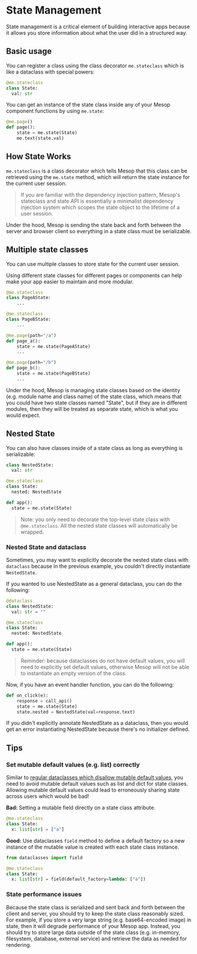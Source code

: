 # State Management

State management is a critical element of building interactive apps because it allows you store information about what the user did in a structured way.

## Basic usage

You can register a class using the class decorator `me.stateclass` which is like a dataclass with special powers:

```python
@me.stateclass
class State:
  val: str
```

You can get an instance of the state class inside any of your Mesop component functions by using `me.state`:

```py
@me.page()
def page():
    state = me.state(State)
    me.text(state.val)
```

## How State Works

`me.stateclass` is a class decorator which tells Mesop that this class can be retrieved using the `me.state` method, which will return the state instance for the current user session.

> If you are familiar with the dependency injection pattern, Mesop's stateclass and state API is essentially a minimalist dependency injection system which scopes the state object to the lifetime of a user session.

Under the hood, Mesop is sending the state back and forth between the server and browser client so everything in a state class must be serializable.

## Multiple state classes

You can use multiple classes to store state for the current user session.

Using different state classes for different pages or components can help make your app easier to maintain and more modular.

```py
@me.stateclass
class PageAState:
    ...

@me.stateclass
class PageBState:
    ...

@me.page(path="/a")
def page_a():
    state = me.state(PageAState)
    ...

@me.page(path="/b")
def page_b():
    state = me.state(PageBState)
    ...
```

Under the hood, Mesop is managing state classes based on the identity (e.g. module name and class name) of the state class, which means that you could have two state classes named "State", but if they are in different modules, then they will be treated as separate state, which is what you would expect.

## Nested State

You can also have classes inside of a state class as long as everything is serializable:

```python
class NestedState:
  val: str

@me.stateclass
class State:
  nested: NestedState

def app():
  state = me.state(State)
```

> Note: you only need to decorate the top-level state class with `@me.stateclass`. All the nested state classes will automatically be wrapped.

### Nested State and dataclass

Sometimes, you may want to explicitly decorate the nested state class with `dataclass` because in the previous example, you couldn't directly instantiate `NestedState`.

If you wanted to use NestedState as a general dataclass, you can do the following:

```python
@dataclass
class NestedState:
  val: str = ""

@me.stateclass
class State:
  nested: NestedState

def app():
  state = me.state(State)
```

> Reminder: because dataclasses do not have default values, you will need to explicitly set default values, otherwise Mesop will not be able to instantiate an empty version of the class.

Now, if you have an event handler function, you can do the following:

```py
def on_click(e):
    response = call_api()
    state = me.state(State)
    state.nested = NestedState(val=response.text)
```

If you didn't explicitly annotate NestedState as a dataclass, then you would get an error instantiating NestedState because there's no initializer defined.

## Tips

### Set mutable default values (e.g. list) correctly

Similar to [regular dataclasses which disallow mutable default values](https://docs.python.org/3/library/dataclasses.html#mutable-default-values), you need to avoid mutable default values such as list and dict for state classes. Allowing mutable default values could lead to erroneously sharing state across users which would be bad!

**Bad:** Setting a mutable field directly on a state class attribute.

```py
@me.stateclass
class State:
  x: list[str] = ["a"]
```

**Good:** Use dataclasses `field` method to define a default factory so a new instance of the mutable value is created with each state class instance.

```py
from dataclasses import field

@me.stateclass
class State:
  x: list[str] = field(default_factory=lambda: ["a"])
```

### State performance issues

Because the state class is serialized and sent back and forth between the client and server, you should try to keep the state class reasonably sized. For example, if you store a very large string (e.g. base64-encoded image) in state, then it will degrade performance of your Mesop app. Instead, you should try to store large data outside of the state class (e.g. in-memory, filesystem, database, external service) and retrieve the data as needed for rendering.
